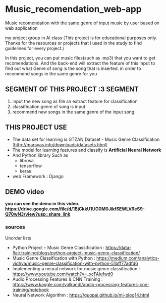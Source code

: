 # Music_recomendation_web-app
Music recomendation with the same genre of input music by user based on web application


my project group in AI class (This project is for educational purposes only. Thanks for the resources or projects that i used in the study to find guidelines for every project.)

In this project, you can put music files(such as .mp3) that you want to get recomendations. And the back-end will extract the feature of this input to find out what Genre of song is the song that is inserted. in order to recommend songs in the same genre for you

## SEGMENT OF THIS PROJECT :3 SEGMENT
1. input the new song as file an extract feature for classification
2. classification genre of song is input
3. recommend new songs in the same genre of the input song


## THIS PROJECT USE
* The data set for learning is GTZAN Dataset - Music Genre Classification [http://marsyas.info/downloads/datasets.html] 
* The model for learning features and classify is **Artificial Neural Network**
* And Python library Such as 
    * librosa
    * tensorflow
    * keras
* web Framework : Django

## DEMO video
**you can see the demo in this video. https://drive.google.com/file/d/1BjCkkU1UG0M0JikfSEWLV6eS9-Q70wN3/view?usp=share_link**

### sources
Unorder lists
* Python Project – Music Genre Classification : https://data-flair.training/blogs/python-project-music-genre-classification/
* Music Genre Classification with Python : https://medium.com/analytics-vidhya/music-genre-classification-with-python-51bff77adfd6
* Implementing a neural network for music genre classification : https://www.youtube.com/watch?v=_xcFAiufwd0
* Audio Processing Features & CNN Training : https://www.kaggle.com/volkandl/audio-processing-features-cnn-training/notebook
* Neural Network Algorithm : https://guopai.github.io/ml-blog14.html

